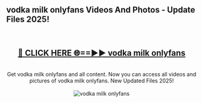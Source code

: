 <h2>vodka milk onlyfans Videos And Photos - Update Files 2025!</h2>
<br>
<div align="center">
<h2><a href="https://linkcuts.com/hfmhzwbr" rel="nofollow">🔴 CLICK HERE 🌐==►► vodka milk onlyfans</a></h2>
<br>
Get vodka milk onlyfans and all content. Now you can access all videos and pictures of vodka milk onlyfans. New Updated Files 2025!
<br>
<br>
<a href="https://linkcuts.com/hfmhzwbr" rel="nofollow" data-target="animated-image.originalLink"><img src="https://i.ibb.co.com/WyWwxjT/player-gif2.gif" alt="vodka milk onlyfans" style="max-width: 100%; display: inline-block;" data-target="animated-image.originalImage"></a>
</div>
<br>